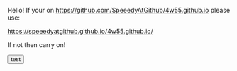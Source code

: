Hello! If your on https://github.com/SpeeedyAtGithub/4w55.github.io please use:

https://speeedyatgithub.github.io/4w55.github.io/

If not then carry on!

<form> 
<input type=button 
value="test"
onClick="self.location='https://speeedyatgithub.github.io/4w55.github.io/'">
</form> 
